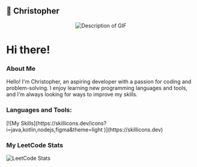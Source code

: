 ## 🎢 Christopher
<div align="center">
        <img src="https://i.giphy.com/media/v1.Y2lkPTc5MGI3NjExZXY1dno5aWEwc3Ztd3gxdDdodHRzMmhwMnpyODRlcTRoM2w2aGdiMyZlcD12MV9pbnRlcm5hbF9naWZfYnlfaWQmY3Q9Zw/QVgwPD98gFG9HLn1no/giphy.gif" alt="Description of GIF" />
    </div>
<body>
    <h1>Hi there!</h1>
    <div class="bio">
        <h3>About Me</h3>
        <p>
            Hello! I'm Christopher, an aspiring developer with a passion for coding and problem-solving. 
            I enjoy learning new programming languages and tools, and I'm always looking for ways to improve my skills.
        </p>
        <h3>Languages and Tools:</h3>
        [![My Skills](https://skillicons.dev/icons?i=java,kotlin,nodejs,figma&theme=light )](https://skillicons.dev)
    </div>
<div class="leet-stats">
        <h3>My LeetCode Stats</h3>
        <img src="https://leetcard.jacoblin.cool/metopher?border=0&radius=20" alt="LeetCode Stats"/>
    </div>
</body>

